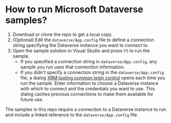 # How to run Microsoft Dataverse samples?

1. Download or clone the repo to get a local copy.
1. (Optional) Edit the `dataverse/App.config` file to define a connection string specifying the Dataverse instance you want to connect to.
1. Open the sample solution in Visual Studio and press `F5` to run the sample.
    - If you specified a connection string in `dataverse/App.config`, any sample you run uses that connection information.
    - If you didn't specify a connection string in the `dataverse/App.config` file, a dialog [XRM tooling common login control](https://learn.microsoft.com/powerapps/developer/common-data-service/xrm-tooling/use-xrm-tooling-common-login-control-client-applications) opens each time you run the sample. Enter information to choose a  Dataverse instance with which to connect and the credentials you want to use. This dialog caches previous connections to make them available for future use.

The samples in this repo require a connection to a Dataverse instance to run and include a linked reference to the `dataverse/App.config` file.
